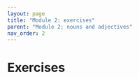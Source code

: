 ```yaml
---
layout: page
title: "Module 2: exercises"
parent: "Module 2: nouns and adjectives"
nav_order: 2
---
```


# Exercises


